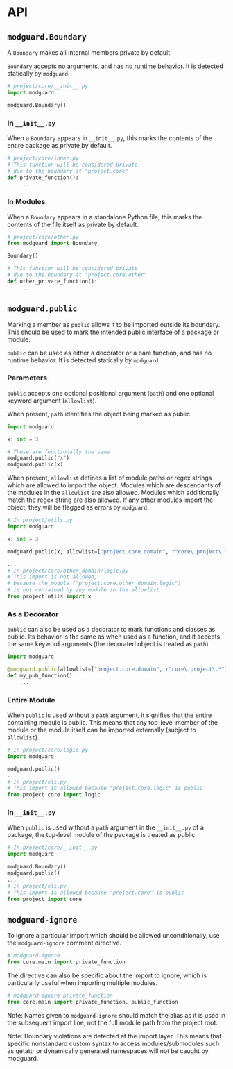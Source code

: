 # API

## `modguard.Boundary`
A `Boundary` makes all internal members private by default.

`Boundary` accepts no arguments, and has no runtime behavior. It is detected statically by `modguard`.
```python
# project/core/__init__.py
import modguard

modguard.Boundary()
```
### In `__init__.py`
When a `Boundary` appears in `__init__.py`, this marks the contents of the entire package as private by default.
```python
# project/core/inner.py
# This function will be considered private
# due to the boundary at "project.core"
def private_function():
    ...
```

### In Modules
When a `Boundary` appears in a standalone Python file, this marks the contents of the file itself as private by default.
```python
# project/core/other.py
from modguard import Boundary

Boundary()

# This function will be considered private
# due to the boundary at "project.core.other"
def other_private_function():
    ...
```

## `modguard.public`
Marking a member as `public` allows it to be imported outside its boundary. This should be used to mark the intended public interface of a package or module.

`public` can be used as either a decorator or a bare function, and has no runtime behavior. It is detected statically by `modguard`.

### Parameters
`public` accepts one optional positional argument (`path`) and one optional keyword argument (`allowlist`).

When present, `path` identifies the object being marked as public.
```python
import modguard

x: int = 3

# These are functionally the same
modguard.public("x")
modguard.public(x)
```

When present, `allowlist` defines a list of module paths or regex strings which are allowed to import the object. Modules which are descendants of the modules in the `allowlist` are also allowed. Modules which additionally match the regex string are also allowed. If any other modules import the object, they will be flagged as errors by `modguard`.
```python
# In project/utils.py
import modguard

x: int = 3

modguard.public(x, allowlist=["project.core.domain", r"core\.project\.*"])

...
# In project/core/other_domain/logic.py
# This import is not allowed,
# because the module ("project.core.other_domain.logic")
# is not contained by any module in the allowlist
from project.utils import x
```

### As a Decorator
`public` can also be used as a decorator to mark functions and classes as public. Its behavior is the same as when used as a function, and it accepts the same keyword arguments (the decorated object is treated as `path`)

```python
import modguard

@modguard.public(allowlist=["project.core.domain", r"core\.project\.*"])
def my_pub_function():
    ...
```

### Entire Module
When `public` is used without a `path` argument, it signifies that the entire containing module is public. This means that any top-level member of the module or the module itself can be imported externally (subject to `allowlist`).
```python
# In project/core/logic.py
import modguard

modguard.public()
...
# In project/cli.py
# This import is allowed because "project.core.logic" is public 
from project.core import logic
```

### In `__init__.py`
When `public` is used without a `path` argument in the `__init__.py` of a package, the top-level module of the package is treated as public.
```python
# In project/core/__init__.py
import modguard

modguard.Boundary()
modguard.public()
...
# In project/cli.py
# This import is allowed because "project.core" is public 
from project import core
```

## `modguard-ignore`
To ignore a particular import which should be allowed unconditionally, use the `modguard-ignore` comment directive.
```python
# modguard-ignore
from core.main import private_function
```
The directive can also be specific about the import to ignore, which is particularly useful when importing multiple modules.
```python
# modguard-ignore private_function
from core.main import private_function, public_function
```
Note: Names given to `modguard-ignore` should match the alias as it is used in the subsequent import line, not the full module path from the project root.

Note: Boundary violations are detected at the import layer. This means that specific nonstandard custom syntax to access modules/submodules such as getattr or dynamically generated namespaces will not be caught by modguard.